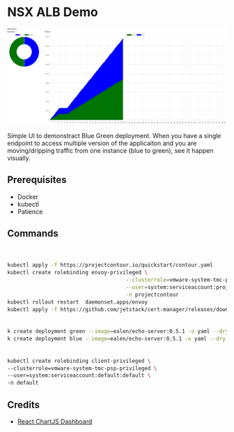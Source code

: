 # NSX ALB Demo

![Screenshot](screenshot.png)

Simple UI to demonstract Blue Green deployment. 
When you have a single endpoint to access multiple version of the applicaiton and you are moving/dripping traffic from one instance (blue to green), see it happen visually.

## Prerequisites

- Docker
- kubectl
- Patience

## Commands

```bash


kubectl apply -f https://projectcontour.io/quickstart/contour.yaml
kubectl create rolebinding envoy-privileged \
                                      --clusterrole=vmware-system-tmc-psp-privileged \
                                      --user=system:serviceaccount:projectcontour:envoy \
                                      -n projectcontour
kubectl rollout restart  daemonset.apps/envoy                   
kubectl apply -f https://github.com/jetstack/cert-manager/releases/download/v1.4.0/cert-manager.yaml


k create deployment green --image=ealen/echo-server:0.5.1 -o yaml --dry-run=client >  green.yaml
k create deployment blue --image=ealen/echo-server:0.5.1 -o yaml --dry-run=client >  blue.yaml


kubectl create rolebinding client-privileged \
--clusterrole=vmware-system-tmc-psp-privileged \
--user=system:serviceaccount:default:default \
-n default
```

## Credits

* [React ChartJS Dashboard](https://www.createwithdata.com/react-chartjs-dashboard/)
